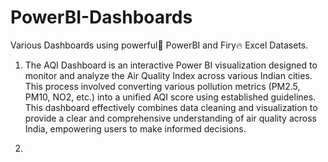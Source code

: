 # PowerBI-Dashboards
Various Dashboards using powerful💪 PowerBI and  Firy🔥 Excel Datasets.

1. The AQI Dashboard is an interactive Power BI visualization designed to monitor and analyze the Air Quality Index across various Indian cities. This process involved converting various pollution metrics (PM2.5, PM10, NO2, etc.) into a unified AQI score using established guidelines. This dashboard effectively combines data cleaning and visualization to provide a clear and comprehensive understanding of air quality across India, empowering users to make informed decisions.

2. 

